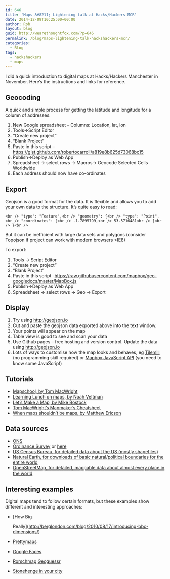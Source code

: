 ```yaml
---
id: 646
title: 'Maps &#8211; Lightening talk at Hacks/Hackers MCR'
date: 2014-12-09T10:25:00+00:00
author: Rob
layout: blog
guid: http://wearethoughtfox.com/?p=646
permalink: /blog/maps-lightening-talk-hackshackers-mcr/
categories:
  - Blog
tags:
  - hackshackers
  - maps
---
```

I did a quick introduction to digital maps at Hacks/Hackers Manchester in November. Here’s the instructions and links for reference.

## Geocoding

A quick and simple process for getting the latitude and longitude for a column of addresses.

  1. New Google spreadsheet &#8211; Columns: Location, lat, lon
  2. Tools->Script Editor
  3. “Create new project”
  4. “Blank Project”
  5. Paste in this script &#8211; https://gist.github.com/robertocarroll/a819e8b625d73068bc15
  6. Publish->Deploy as Web App
  7. Spreadsheet -> select rows -> Macros-> Geocode Selected Cells Worldwide
  8. Each address should now have co-ordinates

## Export

Geojson is a good format for the data. It is flexible and allows you to add your own data to the structure. It’s quite easy to read:

`<br />
"type": "Feature",<br />
      "geometry": {<br />
        "type": "Point",<br />
        "coordinates": [<br />
          -1.7895799,<br />
          53.5716481<br />
        ]<br />
      }<br />
`

But it can be inefficient with large data sets and polygons (consider Topojson if project can work with modern browsers <IE8)

To export:

  1. Tools -> Script Editor
  2. “Create new project”
  3. “Blank Project”
  4. Paste in this script -https://raw.githubusercontent.com/mapbox/geo-googledocs/master/MapBox.js
  5. Publish->Deploy as Web App
  6. Spreadsheet -> select rows -> Geo -> Export

## Display

  1. Try using http://geojson.io
  2. Cut and paste the geojson data exported above into the text window.
  3. Your points will appear on the map
  4. Table view is good to see and scan your data
  5. Use Github pages &#8211; free hosting and version control. Update the data using http://geojson.io
  6. Lots of ways to customise how the map looks and behaves, eg [Tilemill](http://mapbox.com/tilemill/) (no programming skill required) or [Mapbox JavaScript API](https://www.mapbox.com/mapbox.js/api/v2.1.4/) (you need to know some JavaScript)

## Tutorials

  * [Mapschool, by Tom MacWright](http://mapschool.io/)
  * [Learning Lunch on maps, by Noah Veltman](https://github.com/veltman/learninglunches/tree/master/maps)
  * [Let&#8217;s Make a Map, by Mike Bostock](http://bost.ocks.org/mike/map/)
  * [Tom MacWright&#8217;s Mapmaker&#8217;s Cheatsheet](https://github.com/tmcw/mapmakers-cheatsheet)
  * [When maps shouldn&#8217;t be maps, by Matthew Ericson](http://www.ericson.net/content/2011/10/when-maps-shouldnt-be-maps/)

## Data sources

  * [ONS](http://www.ons.gov.uk/ons/guide-method/geography/products/index.html)
  * [Ordinance Survey](https://www.ordnancesurvey.co.uk/opendatadownload/products.html) or [here](http://parlvid.mysociety.org/os/)
  * [US Census Bureau, for detailed data about the US (mostly shapefiles)](http://www.census.gov/geo/maps-data/data/tiger.html)
  * [Natural Earth, for downloads of basic natural/political boundaries for the entire world](http://www.naturalearthdata.com/)
  * [OpenStreetMap, for detailed, mappable data about almost every place in the world](http://www.openstreetmap.org/)

## Interesting examples

Digital maps tend to follow certain formats, but these examples show different and interesting approaches:

  * [How Big

    Really](http://berglondon.com/blog/2010/08/17/introducing-bbc-dimensions/)
  * [Prettymaps](http://prettymaps.stamen.com/201008/about/)
  * [Google Faces](http://www.onformative.com/lab/googlefaces/)
  * [Rorschmap](http://rorschmap.com/) [Geoguessr](https://geoguessr.com)
  * [Stonehenge in your city](http://sztanko.github.io/solsticestreets/)
